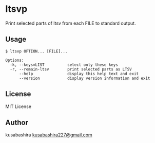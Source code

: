 ltsvp
=====

Print selected parts of ltsv from each FILE to standard output.

Usage
-----

```
$ ltsvp OPTION... [FILE]...

Options:
  -k, --keys=LIST          select only these keys
  -r, --remain-ltsv        print selected parts as LTSV
      --help               display this help text and exit
      --version            display version information and exit
```

License
-------

MIT License

Author
------

kusabashira <kusabashira227@gmail.com>
